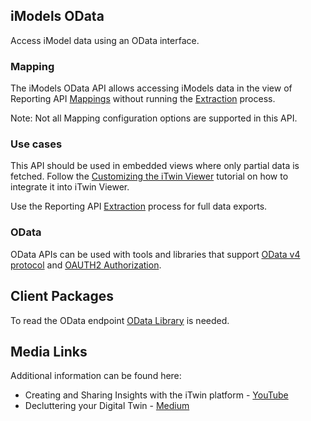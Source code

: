 ## iModels OData

Access iModel data using an OData interface.

### Mapping

The iModels OData API allows accessing iModels data in the view of Reporting API [Mappings](/apis/insights/overview/) without running the [Extraction](/apis/insights/operations/run-extraction/) process.

Note: Not all Mapping configuration options are supported in this API.

### Use cases

This API should be used in embedded views where only partial data is fetched. Follow the [Customizing the iTwin Viewer](/tutorials/itwin-viewer-hello-world/) tutorial on how to integrate it into iTwin Viewer.

Use the Reporting API [Extraction](/apis/insights/operations/run-extraction/) process for full data exports.

### OData

OData APIs can be used with tools and libraries that support [OData v4 protocol](https://www.odata.org/documentation/) and [OAUTH2 Authorization](/apis/overview/authorization/).

## Client Packages

To read the OData endpoint [OData Library](https://www.odata.org/libraries/) is needed.

## Media Links

Additional information can be found here:

* Creating and Sharing Insights with the iTwin platform - [YouTube](https://www.youtube.com/watch?v=6MhEm6cTOqY)
* Decluttering your Digital Twin - [Medium](https://medium.com/itwinjs/decluttering-your-digital-twin-9000bd017f50)